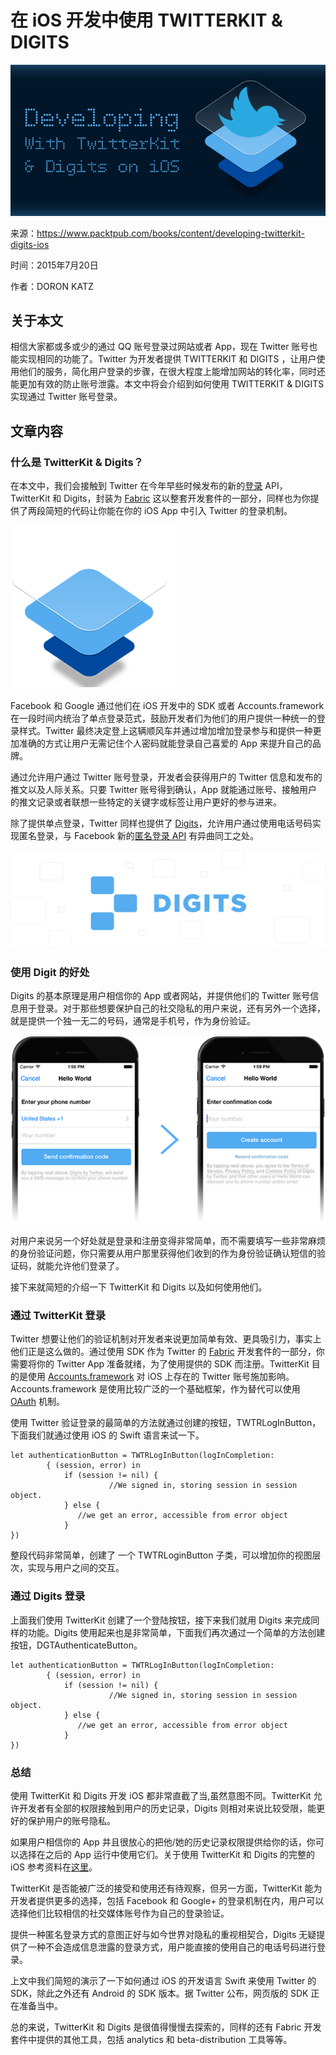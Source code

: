 # 在 iOS 开发中使用 TWITTERKIT & DIGITS

![01](images/website-banner_3.png)

来源：https://www.packtpub.com/books/content/developing-twitterkit-digits-ios

时间：2015年7月20日

作者：DORON KATZ

## 关于本文

相信大家都或多或少的通过 QQ 账号登录过网站或者 App，现在 Twitter 账号也能实现相同的功能了。Twitter 为开发者提供 TWITTERKIT 和 DIGITS ，让用户使用他们的服务，简化用户登录的步骤，在很大程度上能增加网站的转化率，同时还能更加有效的防止账号泄露。本文中将会介绍到如何使用 TWITTERKIT & DIGITS 实现通过 Twitter 账号登录。

## 文章内容

### 什么是 TwitterKit & Digits？

在本文中，我们会接触到 Twitter 在今年早些时候发布的新的[登录](https://dev.twitter.com/products/signin) API，TwitterKit 和 Digits，封装为 [Fabric](https://fabric.io/) 这以整套开发套件的一部分，同样也为你提供了两段简短的代码让你能在你的 iOS App 中引入 Twitter 的登录机制。

![](images/developing-twitterkit-digits-ios-1.png)

Facebook 和 Google 通过他们在 iOS 开发中的 SDK 或者 Accounts.framework 在一段时间内统治了单点登录范式，鼓励开发者们为他们的用户提供一种统一的登录样式。Twitter 最终决定登上这辆顺风车并通过增加增加登录参与和提供一种更加准确的方式让用户无需记住个人密码就能登录自己喜爱的 App 来提升自己的品牌。

通过允许用户通过 Twitter 账号登录，开发者会获得用户的 Twitter 信息和发布的推文以及人际关系。只要 Twitter 账号得到确认，App 就能通过账号、接触用户的推文记录或者联想一些特定的关键字或标签让用户更好的参与进来。

除了提供单点登录，Twitter 同样也提供了 [Digits](https://dev.twitter.com/products/digits)，允许用户通过使用电话号码实现匿名登录，与 Facebook 新的[匿名登录 API](https://developers.facebook.com/products/anonymous-login/) 有异曲同工之处。

![](images/developing-twitterkit-digits-ios-2.png)

### 使用 Digit 的好处

Digits 的基本原理是用户相信你的 App 或者网站，并提供他们的 Twitter 账号信息用于登录。对于那些想要保护自己的社交隐私的用户来说，还有另外一个选择，就是提供一个独一无二的号码，通常是手机号，作为身份验证。

![](images/developing-twitterkit-digits-ios-3.png)

对用户来说另一个好处就是登录和注册变得非常简单，而不需要填写一些非常麻烦的身份验证问题，你只需要从用户那里获得他们收到的作为身份验证确认短信的验证码，就能允许他们登录了。

接下来就简短的介绍一下 TwitterKit 和 Digits 以及如何使用他们。

### 通过 TwitterKit 登录

Twitter 想要让他们的验证机制对开发者来说更加简单有效、更具吸引力，事实上他们正是这么做的。通过使用 SDK 作为 Twitter 的 [Fabric](https://get.fabric.io/) 开发套件的一部分，你需要将你的 Twitter App 准备就绪，为了使用提供的 SDK 而注册。TwitterKit 目的是使用 [Accounts.framework](https://get.fabric.io/) 对 iOS 上存在的 Twitter 账号施加影响。Accounts.framework 是使用比较广泛的一个基础框架，作为替代可以使用 [OAuth](https://en.wikipedia.org/wiki/OAuth) 机制。

使用 Twitter 验证登录的最简单的方法就通过创建的按钮，TWTRLogInButton，下面我们就通过使用 iOS 的 Swift 语言来试一下。

```
let authenticationButton = TWTRLogInButton(logInCompletion:
        { (session, error) in
            if (session != nil) {
                      //We signed in, storing session in session object.
            } else {
               //we get an error, accessible from error object
            }
})
```

整段代码非常简单，创建了 一个 TWTRLoginButton 子类，可以增加你的视图层次，实现与用户之间的交互。

### 通过 Digits 登录 

上面我们使用 TwitterKit 创建了一个登陆按钮，接下来我们就用 Digits 来完成同样的功能。Digits 使用起来也是非常简单，下面我们再次通过一个简单的方法创建按钮，DGTAuthenticateButton。

```
let authenticationButton = TWTRLogInButton(logInCompletion:
        { (session, error) in
            if (session != nil) {
                      //We signed in, storing session in session object.
            } else {
               //we get an error, accessible from error object
            }
})
```

### 总结

使用 TwitterKit 和 Digits 开发 iOS 都非常直截了当,虽然意图不同。TwitterKit 允许开发者有全部的权限接触到用户的历史记录，Digits 则相对来说比较受限，能更好的保护用户的账号隐私。

如果用户相信你的 App 并且很放心的把他/她的历史记录权限提供给你的话，你可以选择在之后的 App 运行中使用它们。关于使用 TwitterKit 和 Digits 的完整的 iOS 参考资料在[这里](https://dev.twitter.com/twitter-kit/ios-reference)。

TwitterKit 是否能被广泛的接受和使用还有待观察，但另一方面，TwitterKit 能为开发者提供更多的选择，包括 Facebook 和 Google+  的登录机制在内，用户可以选择他们比较相信的社交媒体账号作为自己的登录验证。

提供一种匿名登录方式的意图正好与如今世界对隐私的重视相契合，Digits 无疑提供了一种不会造成信息泄露的登录方式，用户能直接的使用自己的电话号码进行登录。

上文中我们简短的演示了一下如何通过 iOS 的开发语言 Swift 来使用 Twitter 的 SDK，除此之外还有 Android 的 SDK 版本。据 Twitter 公布，网页版的 SDK 正在准备当中。

总的来说，TwitterKit 和 Digits 是很值得慢慢去探索的，同样的还有 Fabric 开发套件中提供的其他工具，包括 analytics 和 beta-distribution 工具等等。

